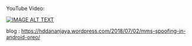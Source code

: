 YouTube Video:

[![IMAGE ALT TEXT](http://img.youtube.com/vi/z4TWtWnFUfA/0.jpg)](http://www.youtube.com/watch?v=z4TWtWnFUfA "pigeonMMS")


blog : https://hddananjaya.wordpress.com/2018/07/02/mms-spoofing-in-android-oreo/

